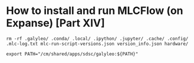 # How to install and run MLCFlow (on Expanse) [Part XIV]

```
rm -rf .galyleo/ .conda/ .local/ .ipython/ .jupyter/ .cache/ .config/ .mlc-log.txt mlc-run-script-versions.json version_info.json hardware/ 
```

```
export PATH="/cm/shared/apps/sdsc/galyleo:${PATH}"
```
